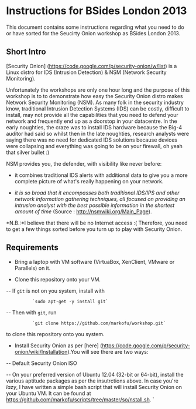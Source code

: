 Instructions for BSides London 2013
===================================

This document contains some instructions regarding what you need to do or have sorted for the Seucirty Onion workshop as BSides London 2013.

Short Intro
-----------


[Security Onion] (https://code.google.com/p/security-onion/w/list) is a Linux distro for IDS (Intrusion Detection) & NSM (Network Security Monitoring). 

Unfortunately the workshops are only one hour long and the purpose of this workshop is to to demonstrate how easy the Security Onion distro makes Network Security Monitoring (NSM). As many folk in the security industry know, traditional Intrusion Detection Systems (IDS) can be costly, difficult to install, may not provide all the capabilities that you need to defend your network and frequently end up as a doorstop in your datacentre. In the early noughties, the craze was to install IDS hardware because the Big-4 auditor had said so whilst then in the late noughties, research analysts were saying there was no need for dedicated IDS solutions because devices were collapsing and everything was going to be on your firewall, oh yeah that silver bullet :)

NSM provides you, the defender, with visibility like never before:

- it combines traditional IDS alerts with additional data to give you a more complete picture of what's really happening on your network.

- _it is so broad that it encompasses both traditional IDS/IPS and other network information gathering techniques, all focused on providing an intrusion analyst with the best possible information in the shortest amount of time_ (Source : http://nsmwiki.org/Main_Page).

*N.B.:*I believe that there will be no Internet access :( Therefore, you need to get a few things sorted before you turn up to play with Security Onion.

Requirements
------------

- Bring a laptop with VM software (VirtuaBox, XenClient, VMware or Parallels) on it.

- Clone this repository onto your VM.

-- If `git` is not on you system, install with 

              `sudo apt-get -y install git`

-- Then with `git`, run 

              `git clone https://github.com/markofu/workshop.git`

to clone this repository onto you system.

- Install Security Onion as per [here] (https://code.google.com/p/security-onion/wiki/Installation).You will see there are two ways:

-- Default Security Onion ISO

-- On your preferred version of Ubuntu 12.04 (32-bit or 64-bit), install the various aptitude packages as per the insutrctions above. In case you're _lazy_, I have written a simple bash script that will install Security Onion on your Ubuntu VM. It can be found at https://github.com/markofu/scripts/tree/master/so/nstall.sh.
`
